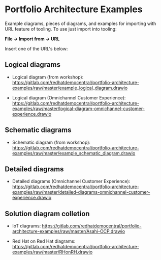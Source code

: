 # Portfolio Architecture Examples

Example diagrams, pieces of diagrams, and examples for importing with URL feature of tooling. To use just import into tooling:

  **File -> Import from -> URL** 

Insert one of the URL's below:

## Logical diagrams

  - Logical diagram (from workshop): https://gitlab.com/redhatdemocentral/portfolio-architecture-examples/raw/master/example_logical_diagram.drawio

  - Logical diagram (Omnichannel Customer Experience): https://gitlab.com/redhatdemocentral/portfolio-architecture-examples/raw/master/logical-diagram-omnichannel-customer-experience.drawio

## Schematic diagrams

  - Schematic diagram (from workshop): https://gitlab.com/redhatdemocentral/portfolio-architecture-examples/raw/master/example_schematic_diagram.drawio

## Detailed diagrams

  - Detailed diagrams (Omnichannel Customer Experience): https://gitlab.com/redhatdemocentral/portfolio-architecture-examples/raw/master/detailed-diagrams-omnichannel-customer-experience.drawio
 
## Solution diagram colletion

  - IoT diagrams: https://gitlab.com/redhatdemocentral/portfolio-architecture-examples/raw/master/Asahi-OCP.drawio
  
  - Red Hat on Red Hat diagrams: https://gitlab.com/redhatdemocentral/portfolio-architecture-examples/raw/master/RHonRH.drawio
